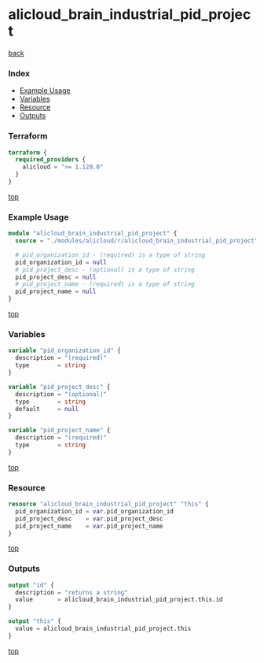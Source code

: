 # alicloud_brain_industrial_pid_project

[back](../alicloud.md)

### Index

- [Example Usage](#example-usage)
- [Variables](#variables)
- [Resource](#resource)
- [Outputs](#outputs)

### Terraform

```terraform
terraform {
  required_providers {
    alicloud = ">= 1.120.0"
  }
}
```

[top](#index)

### Example Usage

```terraform
module "alicloud_brain_industrial_pid_project" {
  source = "./modules/alicloud/r/alicloud_brain_industrial_pid_project"

  # pid_organization_id - (required) is a type of string
  pid_organization_id = null
  # pid_project_desc - (optional) is a type of string
  pid_project_desc = null
  # pid_project_name - (required) is a type of string
  pid_project_name = null
}
```

[top](#index)

### Variables

```terraform
variable "pid_organization_id" {
  description = "(required)"
  type        = string
}

variable "pid_project_desc" {
  description = "(optional)"
  type        = string
  default     = null
}

variable "pid_project_name" {
  description = "(required)"
  type        = string
}
```

[top](#index)

### Resource

```terraform
resource "alicloud_brain_industrial_pid_project" "this" {
  pid_organization_id = var.pid_organization_id
  pid_project_desc    = var.pid_project_desc
  pid_project_name    = var.pid_project_name
}
```

[top](#index)

### Outputs

```terraform
output "id" {
  description = "returns a string"
  value       = alicloud_brain_industrial_pid_project.this.id
}

output "this" {
  value = alicloud_brain_industrial_pid_project.this
}
```

[top](#index)